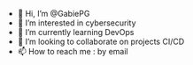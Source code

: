 - 👋 Hi, I’m @GabiePG
- 👀 I’m interested in cybersecurity
- 🌱 I’m currently learning DevOps
- 💞️ I’m looking to collaborate on projects CI/CD
- 📫 How to reach me : by email

<!---
GabiePG/GabiePG is a ✨ special ✨ repository because its `README.md` (this file) appears on your GitHub profile.
You can click the Preview link to take a look at your changes.
--->

